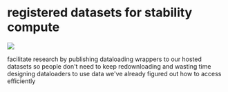 # registered datasets for stability compute

![](https://img.shields.io/badge/tag-stability-lightgrey)

facilitate research by publishing dataloading wrappers to our hosted datasets so people don't need to keep redownloading and wasting time designing dataloaders to use data we've already figured out how to access efficiently

